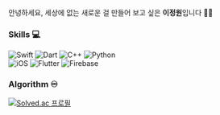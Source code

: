 안녕하세요, 세상에 없는 새로운 걸 만들어 보고 싶은 **이정원**입니다 👋🏻

### Skills 💻
![Swift] ![Dart] ![C++] ![Python]  
![iOS] ![Flutter] ![Firebase]

### Algorithm ♾
[![Solved.ac 프로필](http://mazassumnida.wtf/api/v2/generate_badge?boj=james66won)](https://solved.ac/james66won)

[Swift]: https://img.shields.io/badge/Swift-F05138?style=flat-square&logo=Swift&logoColor=white
[Dart]: https://img.shields.io/badge/Dart-0175C2?style=flat-square&logo=Dart&locoColor=white
[C++]: https://img.shields.io/badge/C++-044F88?style=flat-square&logo=c%2B%2B&locoColor=white
[Python]: https://img.shields.io/badge/Python-3776AB?style=flat-square&logo=Python&logoColor=white

[iOS]: https://img.shields.io/badge/iOS-000000?style=flat-square&logo=Apple&logoColor=white
[Flutter]: https://img.shields.io/badge/Flutter-02569B?style=flat-square&logo=Flutter&logoColor=white
[Firebase]: https://img.shields.io/badge/Firebase-059BE5?style=flat-square&logo=Firebase&logoColor=FFCA28
